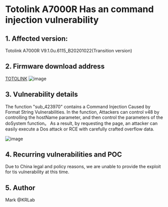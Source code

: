 # Totolink A7000R Has an command injection vulnerability

## 1. Affected version:

Totolink A7000R V9.1.0u.6115_B20201022(Transition version)

## 2. Firmware download address

[TOTOLINK](https://www.totolink.net/home/menu/detail/menu_listtpl/download/id/171/ids/36.html)
![image](https://user-images.githubusercontent.com/73413552/221508389-e59a233e-a4fb-4a77-9e58-62f8b0d1df0d.png)

## 3. Vulnerability details

The function "sub_423970" contains a Command Injection Caused by Format String Vulnerabilities. 
In the function, Attackers can control v48 by controlling the hostName parameter, and then control the parameters of the doSystem function。
As a result, by requesting the page, an attacker can easily execute a Dos attack or RCE with carefully crafted overflow data.


![image](https://user-images.githubusercontent.com/73413552/221512750-00e0c3be-7b6c-4045-bfa8-c99b2cccf8be.png)



## 4. Recurring vulnerabilities and POC

Due to China legal and policy reasons, we are unable to provide the exploit for tis vulnerability at this time.

## 5. Author

Mark @KRLab
